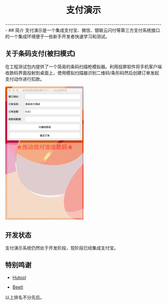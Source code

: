 <h1 align="center">支付演示</h1>
-------------------------------------------------------------------------------
## 简介
支付演示是一个集成支付宝、微信、银联云闪付等第三方支付系统接口的一个集成环境便于一些新手开发者快速学习和测试。

## 关于条码支付(被扫模式)
在工程测试包内提供了一个简易的条码扫描枪模拟器。利用投屏软件将手机客户端收款码界面投射到桌面上，使用模拟扫描器识别二维码/条形码然后创建订单发起支付动作进行扣款。

<img src="https://github.com/Xuchengen/demo-pay/blob/master/asset/scan_tool.jpg" width="50%" alt="条码扫描枪模拟器">

## 开发状态
支付演示系统仍然处于开发阶段，现阶段已经集成支付宝。

## 特别鸣谢
* <a href="https://github.com/looly/hutool">Hutool</a>

* <a href="http://ibeetl.com/">Beetl</a>

以上排名不分先后。